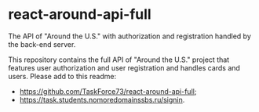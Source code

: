 # react-around-api-full
The API of "Around the U.S." with authorization and registration handled by the back-end server.

This repository contains the full API of "Around the U.S." project that features user authorization and user registration and handles cards and users. Please add to this readme:
* https://github.com/TaskForce73/react-around-api-full;
* https://task.students.nomoredomainssbs.ru/signin.
